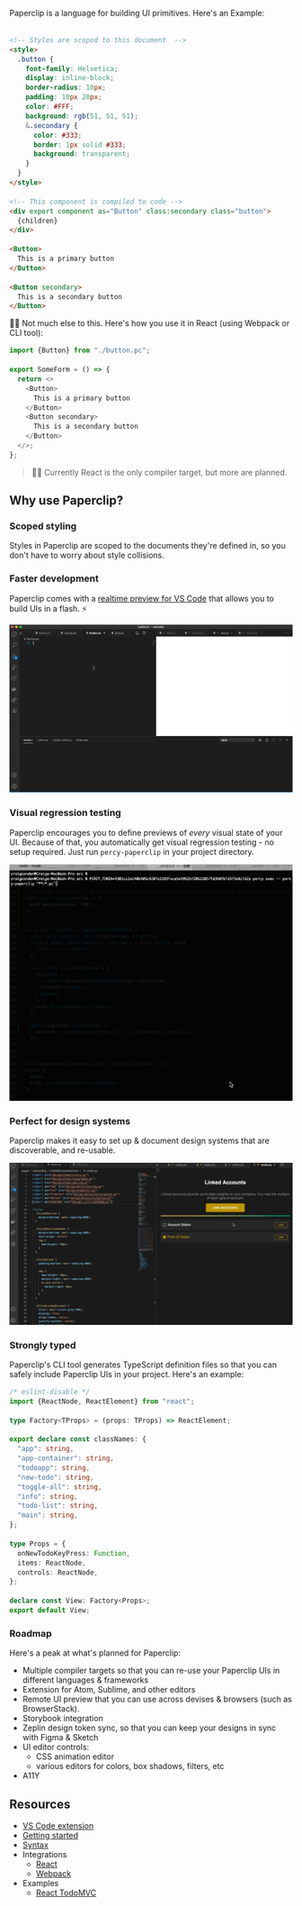
Paperclip is a language for building UI primitives. Here's an Example:

```html

<!-- Styles are scoped to this document  -->
<style> 
  .button {
    font-family: Helvetica;
    display: inline-block;
    border-radius: 10px;
    padding: 10px 20px;
    color: #FFF;
    background: rgb(51, 51, 51);
    &.secondary {
      color: #333;
      border: 1px solid #333;
      background: transparent;
    }
  }
</style>

<!-- This component is compiled to code -->
<div export component as="Button" class:secondary class="button">
  {children}
</div>

<Button>
  This is a primary button
</Button>

<Button secondary>
  This is a secondary button
</Button>
```

☝🏻 Not much else to this. Here's how you use it in React (using Webpack or CLI tool):

```typescript
import {Button} from "./button.pc";

export SomeForm = () => {
  return <>
    <Button>
      This is a primary button
    </Button>
    <Button secondary>
      This is a secondary button
    </Button>
  </>;
};
```

> ☝🏻 Currently React is the only compiler target, but more are planned. 

## Why use Paperclip?

### Scoped styling

Styles in Paperclip are scoped to the documents they're defined in, so you don't have to worry about style collisions. 

### Faster development

Paperclip comes with a [realtime preview for VS Code](https://marketplace.visualstudio.com/items?itemName=crcn.paperclip-vscode-extension) that allows you to build UIs in a flash.  ⚡️

<!-- ![VSCode Demo](https://user-images.githubusercontent.com/757408/75412579-f0965200-58f0-11ea-8043-76a0b0ec1a08.gif) -->

![VSCode Demo](./assets/button-demo.gif)


### Visual regression testing

Paperclip encourages you to define previews of _every_ visual state of your UI. Because of that, you automatically get visual regression testing - no setup required. Just run `percy-paperclip` in your project directory.


![Percy snapshots](./assets/snapshot.gif)


### Perfect for design systems

Paperclip makes it easy to set up & document design systems that are discoverable, and re-usable. 

![Percy snapshots](./assets/design-system.gif)


### Strongly typed

Paperclip's CLI tool generates TypeScript definition files so that you can safely include Paperclip UIs in your project. Here's an example:

```typescript
/* eslint-disable */
import {ReactNode, ReactElement} from "react";

type Factory<TProps> = (props: TProps) => ReactElement;

export declare const classNames: {
  "app": string,
  "app-container": string,
  "todoapp": string,
  "new-todo": string,
  "toggle-all": string,
  "info": string,
  "todo-list": string,
  "main": string,
};

type Props = {
  onNewTodoKeyPress: Function,
  items: ReactNode,
  controls: ReactNode,
};

declare const View: Factory<Props>;
export default View;
```

### Roadmap

Here's a peak at what's planned for Paperclip:

- Multiple compiler targets so that you can re-use your Paperclip UIs in different languages & frameworks
- Extension for Atom, Sublime, and other editors
- Remote UI preview that you can use across devises & browsers (such as BrowserStack).
- Storybook integration
- Zeplin design token sync, so that you can keep your designs in sync with Figma & Sketch
- UI editor controls:
  - CSS animation editor
  - various editors for colors, box shadows, filters, etc
- A11Y

## Resources

- [VS Code extension](https://marketplace.visualstudio.com/items?itemName=crcn.paperclip-vscode-extension)
- [Getting started](./documentation/Getting%20Started)
- [Syntax](./documentation/Syntax)
- Integrations
  - [React](./packages/paperclip-compiler-react)
  - [Webpack](./packages/paperclip-loader)
- Examples
  - [React TodoMVC](./examples/react-todomvc)
